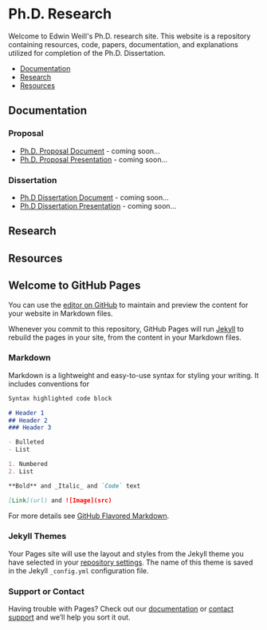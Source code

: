# Ph.D. Research

Welcome to Edwin Weill's Ph.D. research site.  This website is a repository containing resources, code, papers, documentation, and explanations utilized for completion of the Ph.D. Dissertation.


  * <a href="#documentation">Documentation</a>
  * <a href="#research">Research</a>
  * <a href="#resources">Resources</a>

<a name="documentation">

## Documentation

### Proposal

* [Ph.D. Proposal Document]() - coming soon...
* [Ph.D. Proposal Presentation]() - coming soon... 

### Dissertation

* [Ph.D Dissertation Document]() - coming soon...
* [Ph.D Dissertation Presentation]() - coming soon...

<a name="research">

## Research

<a name="resources">

## Resources

## Welcome to GitHub Pages

You can use the [editor on GitHub](https://github.com/eweill/phd-research-site/edit/master/README.md) to maintain and preview the content for your website in Markdown files.

Whenever you commit to this repository, GitHub Pages will run [Jekyll](https://jekyllrb.com/) to rebuild the pages in your site, from the content in your Markdown files.

### Markdown

Markdown is a lightweight and easy-to-use syntax for styling your writing. It includes conventions for

```markdown
Syntax highlighted code block

# Header 1
## Header 2
### Header 3

- Bulleted
- List

1. Numbered
2. List

**Bold** and _Italic_ and `Code` text

[Link](url) and ![Image](src)
```

For more details see [GitHub Flavored Markdown](https://guides.github.com/features/mastering-markdown/).

### Jekyll Themes

Your Pages site will use the layout and styles from the Jekyll theme you have selected in your [repository settings](https://github.com/eweill/phd-research-site/settings). The name of this theme is saved in the Jekyll `_config.yml` configuration file.

### Support or Contact

Having trouble with Pages? Check out our [documentation](https://help.github.com/categories/github-pages-basics/) or [contact support](https://github.com/contact) and we’ll help you sort it out.
